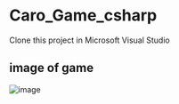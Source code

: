 # Caro_Game_csharp
Clone this project in Microsoft Visual Studio
## image of game
![image](https://user-images.githubusercontent.com/92455101/198868879-a4a2ef6b-5421-416d-b96c-d1391b5459d7.png)
